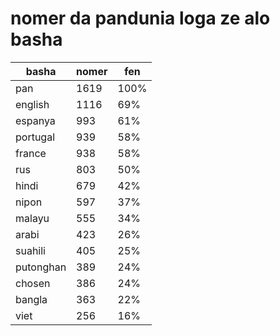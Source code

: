 # nomer da pandunia loga ze alo basha

| basha | nomer | fen |
|-------|-------|-----|
| pan | 1619 | 100% |
| english | 1116 | 69% |
| espanya | 993 | 61% |
| portugal | 939 | 58% |
| france | 938 | 58% |
| rus | 803 | 50% |
| hindi | 679 | 42% |
| nipon | 597 | 37% |
| malayu | 555 | 34% |
| arabi | 423 | 26% |
| suahili | 405 | 25% |
| putonghan | 389 | 24% |
| chosen | 386 | 24% |
| bangla | 363 | 22% |
| viet | 256 | 16% |
